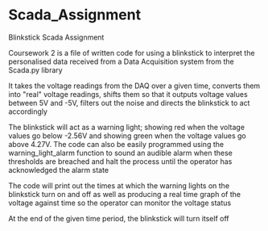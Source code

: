 # Scada_Assignment
Blinkstick Scada Assignment

Coursework 2 is a file of written code for using a blinkstick to interpret 
the personalised data received from a Data Acquisition system from the Scada.py 
library

It takes the voltage readings from the DAQ over a given time, converts them into 
"real" voltage readings, shifts them so that it outputs voltage values between 5V 
and -5V, filters out the noise and directs the blinkstick to act accordingly

The blinkstick will act as a warning light; showing red when the voltage values 
go below -2.56V and showing green when the voltage values go above 4.27V. 
The code can also be easily programmed using the warning_light_alarm function to 
sound an audible alarm when these thresholds are breached and halt the process 
until the operator has acknowledged the alarm state

The code will print out the times at which the warning lights on the blinkstick 
turn on and off as well as producing a real time graph of the voltage against
time so the operator can monitor the voltage status

At the end of the given time period, the blinkstick will turn itself off
